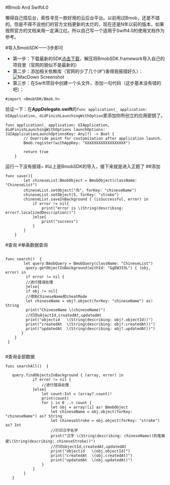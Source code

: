 #Bmob And Swift4.0

懒得自己搭后台，索性寻觅一款好用的云后台平台。以前用过Bmob，还是不错的。但是不得不说他们的官方文档更新的太烂的，现在还是N年以前的版本，如果按照官方的文档来用一定满江红。所以自己写一个适用于Swift4.0的使用文档作为参考。

#导入BmobSDK——3步即可
* 第一步：下载最新的SDK[点击下载](https://bmob.cn/sdk/Bmob_iOS_SDK_v2.3.0-20180411.zip)，解压将BmobSDK.framework导入自己的项目里（官网的貌似不是最新的）
* 第二步：添加相关依赖库（官网的少了几个(#‵′)害得我报错好久）：
![MacDown Screenshot](http://bmob-cdn-21468.b0.upaiyun.com/2018/09/10/af89f79440a95c6c80a9c0f039053dae.png)
* 第三步：在Swift项目中创建一个头文件，添加一句代码（这步基本没有错的吧）：

~~~
#import <BmobSDK/Bmob.h>
~~~

验证一下：在**AppDelegate.swift**的`func application(_ application: UIApplication, didFinishLaunchingWithOption`里添加你所创立的应用密钥了。

~~~
func application(_ application: UIApplication, didFinishLaunchingWithOptions launchOptions: [UIApplicationLaunchOptionsKey: Any]?) -> Bool {
        // Override point for customization after application launch.
        Bmob.register(withAppKey: "XXXXXXXXXXXXXXXXXX")

        return true
    }
~~~
运行一下没有报错~
#以上是BmobSDK的导入，接下来就是进入正题了
##添加

~~~
func save(){
        let chineseList:BmobObject = BmobObject(className: "ChineseList")
        chineseList.setObject("鸟", forKey: "chineseName")
        chineseList.setObject(5, forKey: "stroke")
        chineseList.saveInBackground { (isSuccessful, error) in
            if error != nil{
                print("error is \(String(describing: error?.localizedDescription))")
            }else{
                print("success")
            }
        }
    }
~~~


#查询
#单条数据查询
~~~

func search()  {
        let query:BmobQuery = BmobQuery(className: "ChineseList")
         query.getObjectInBackground(withId: "GgEW333L") { (obj, error) in
         if error != nil {
         //进行错误处理
         }else{
         if obj != nil{
         //得到ChineseName和cheatMode
         let chineseName = obj?.object(forKey: "chineseName") as! String
         print("ChineseName \(chineseName)")
         //打印objectId,createdAt,updatedAt
         print("objectid   \(String(describing: obj?.objectId))")
         print("createdAt  \(String(describing: obj?.createdAt))")
         print("updatedAt  \(String(describing: obj?.updatedAt))")
       }
    }
 }
         
~~~
#查询全部数据

~~~
func searchAll()  {

   query.findObjectsInBackground { (array, error) in
            if error != nil {
                //进行错误处理
            }else{
                let count:Int = (array?.count)!
                print(count)
                for i in 0 ..< count {
                    let obj = array![i] as! BmobObject
                    let chineseName = obj.object(forKey: "chineseName") as? String
                    let chineseStroke = obj.object(forKey: "stroke") as? Int
                    //打印汉字名字
                    print("汉字 \(String(describing: chineseName))的笔画是\(String(describing: chineseStroke))")
                    //打印objectId,createdAt,updatedAt
                    print("objectid   \(obj.objectId)")
                    print("createdAt  \(obj.createdAt)")
                    print("updatedAt  \(obj.updatedAt)")
                }
            }
        }
   }
~~~
